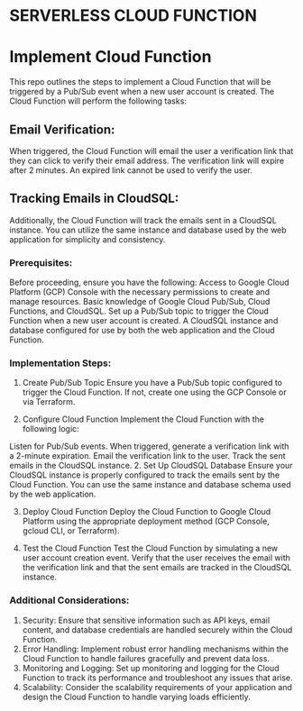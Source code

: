 # SERVERLESS CLOUD FUNCTION

# Implement Cloud Function
This repo outlines the steps to implement a Cloud Function that will be triggered by a Pub/Sub event when a new user account is created. The Cloud Function will perform the following tasks:

## Email Verification:
 When triggered, the Cloud Function will email the user a verification link that they can click to verify their email address. The verification link will expire after 2 minutes.  An expired link cannot be used to verify the user.

## Tracking Emails in CloudSQL: 
Additionally, the Cloud Function will track the emails sent in a CloudSQL instance. You can utilize the same instance and database used by the web application for simplicity and consistency.

### Prerequisites:
Before proceeding, ensure you have the following:
Access to Google Cloud Platform (GCP) Console with the necessary permissions to create and manage resources.
Basic knowledge of Google Cloud Pub/Sub, Cloud Functions, and CloudSQL.
Set up a Pub/Sub topic to trigger the Cloud Function when a new user account is created.
A CloudSQL instance and database configured for use by both the web application and the Cloud Function.

### Implementation Steps:
1. Create Pub/Sub Topic
Ensure you have a Pub/Sub topic configured to trigger the Cloud Function. If not, create one using the GCP Console or via Terraform.

1. Configure Cloud Function
Implement the Cloud Function with the following logic:

Listen for Pub/Sub events.
When triggered, generate a verification link with a 2-minute expiration.
Email the verification link to the user.
Track the sent emails in the CloudSQL instance.
2. Set Up CloudSQL Database
Ensure your CloudSQL instance is properly configured to track the emails sent by the Cloud Function. You can use the same instance and database schema used by the web application.

3. Deploy Cloud Function
Deploy the Cloud Function to Google Cloud Platform using the appropriate deployment method (GCP Console, gcloud CLI, or Terraform).

4. Test the Cloud Function
Test the Cloud Function by simulating a new user account creation event. Verify that the user receives the email with the verification link and that the sent emails are tracked in the CloudSQL instance.

### Additional Considerations:
1. Security: 
Ensure that sensitive information such as API keys, email content, and database credentials are handled securely within the Cloud Function.
2. Error Handling:
 Implement robust error handling mechanisms within the Cloud Function to handle failures gracefully and prevent data loss.
3. Monitoring and Logging:
 Set up monitoring and logging for the Cloud Function to track its performance and troubleshoot any issues that arise.
4. Scalability:
 Consider the scalability requirements of your application and design the Cloud Function to handle varying loads efficiently.
